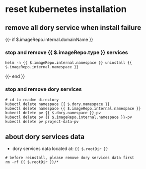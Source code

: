 # reset kubernetes installation

## remove all dory service when install failure

{{- if $.imageRepo.internal.domainName }}
### stop and remove {{ $.imageRepo.type }} services

```shell script
helm -n {{ $.imageRepo.internal.namespace }} uninstall {{ $.imageRepo.internal.namespace }}
```
{{- end }}

### stop and remove dory services

```shell script
# cd to readme directory
kubectl delete namespace {{ $.dory.namespace }}
kubectl delete namespace {{ $.imageRepo.internal.namespace }}
kubectl delete pv {{ $.dory.namespace }}-pv
kubectl delete pv {{ $.imageRepo.internal.namespace }}-pv
kubectl delete pv project-data-pv
```

## about dory services data

- dory services data located at: `{{ $.rootDir }}`

```shell script
# before reinstall, please remove dory services data first
rm -rf {{ $.rootDir }}/*
```
